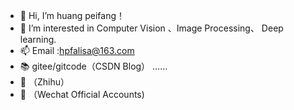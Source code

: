 
- 👋 Hi, I’m huang peifang！
- 👀 I’m interested in Computer Vision 、Image Processing、 Deep learning.
- 📫 Email :hpfalisa@163.com
- 📚 gitee/gitcode（CSDN Blog） ……
- 🍱 （Zhihu） 
- 📜 （Wechat Official Accounts) 

